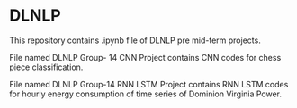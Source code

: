 # DLNLP
This repository contains .ipynb file of DLNLP pre mid-term projects.

File named DLNLP Group- 14 CNN Project contains CNN codes for chess piece classification.

File named DLNLP Group-14 RNN LSTM Project contains RNN LSTM codes for hourly energy consumption of time series of Dominion Virginia Power.
